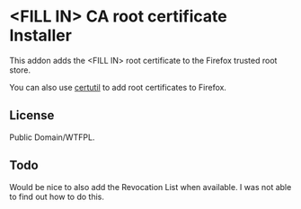 # &lt;FILL IN&gt; CA root certificate Installer

This addon adds the &lt;FILL IN&gt; root certificate to the Firefox trusted root store.

You can also use [certutil](https://www.mozilla.org/projects/security/pki/nss/tools/certutil.html#1034010) to add root certificates to Firefox.

## License

Public Domain/WTFPL.

## Todo

Would be nice to also add the Revocation List when available. I was not able to find out how to do this.

